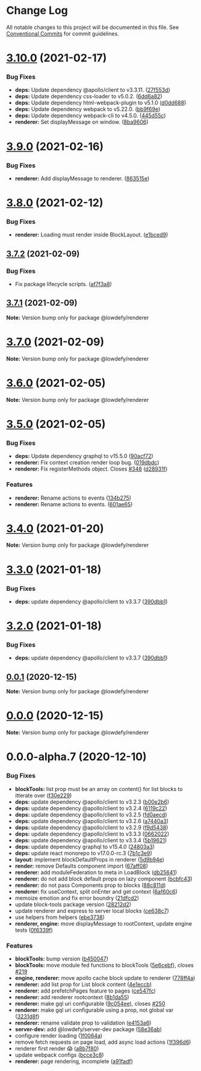 # Change Log

All notable changes to this project will be documented in this file.
See [Conventional Commits](https://conventionalcommits.org) for commit guidelines.

# [3.10.0](https://github.com/lowdefy/lowdefy/compare/v3.9.0...v3.10.0) (2021-02-17)


### Bug Fixes

* **deps:** Update dependency @apollo/client to v3.3.11. ([27f553d](https://github.com/lowdefy/lowdefy/commit/27f553db37287e7d14b08d9eb9896c0ac084d56a))
* **deps:** Update dependency css-loader to v5.0.2. ([6dd6a82](https://github.com/lowdefy/lowdefy/commit/6dd6a82fa4e4975f201e0c22c6b5bf29cd0541e3))
* **deps:** Update dependency html-webpack-plugin to v5.1.0 ([d0dd688](https://github.com/lowdefy/lowdefy/commit/d0dd688816e3e9fc6ff56235698d3af4707eba5f))
* **deps:** Update dependency webpack to v5.22.0. ([bb9f69e](https://github.com/lowdefy/lowdefy/commit/bb9f69e29cbce728932ab512e12122ce3dc349cc))
* **deps:** Update dependency webpack-cli to v4.5.0. ([445d55c](https://github.com/lowdefy/lowdefy/commit/445d55ca12f720be9f09632a319c319323c7041c))
* **renderer:** Set displayMessage on window. ([8ba9606](https://github.com/lowdefy/lowdefy/commit/8ba9606e048e76478f39125fa21ac97931a68fa6))





# [3.9.0](https://github.com/lowdefy/lowdefy/compare/v3.8.0...v3.9.0) (2021-02-16)


### Bug Fixes

* **renderer:** Add displayMessage to renderer. ([863515e](https://github.com/lowdefy/lowdefy/commit/863515e173ca7bb7cf1f5b65a02efb5a10640da3))





# [3.8.0](https://github.com/lowdefy/lowdefy/compare/v3.7.2...v3.8.0) (2021-02-12)


### Bug Fixes

* **renderer:** Loading must render inside BlockLayout. ([e1bced9](https://github.com/lowdefy/lowdefy/commit/e1bced9843df832084fb724322de074ad64f792f))





## [3.7.2](https://github.com/lowdefy/lowdefy/compare/v3.7.1...v3.7.2) (2021-02-09)


### Bug Fixes

* Fix package lifecycle scripts. ([af7f3a8](https://github.com/lowdefy/lowdefy/commit/af7f3a8ea29763defb20cfb4f28afba3b56d981c))





## [3.7.1](https://github.com/lowdefy/lowdefy/compare/v3.7.0...v3.7.1) (2021-02-09)

**Note:** Version bump only for package @lowdefy/renderer





# [3.7.0](https://github.com/lowdefy/lowdefy/compare/v3.6.0...v3.7.0) (2021-02-09)

**Note:** Version bump only for package @lowdefy/renderer





# [3.6.0](https://github.com/lowdefy/lowdefy/compare/v3.5.0...v3.6.0) (2021-02-05)

**Note:** Version bump only for package @lowdefy/renderer





# [3.5.0](https://github.com/lowdefy/lowdefy/compare/v3.4.0...v3.5.0) (2021-02-05)


### Bug Fixes

* **deps:** Update dependency graphql to v15.5.0 ([90acf72](https://github.com/lowdefy/lowdefy/commit/90acf7289c517f9afe066cd0706c64187a39648b))
* **renderer:** Fix context creation render loop bug. ([019dbdc](https://github.com/lowdefy/lowdefy/commit/019dbdc6465d0178da23e9c6e41bd5c3503ae686))
* **renderer:** Fix registerMethods object. Closes [#348](https://github.com/lowdefy/lowdefy/issues/348) ([d28931f](https://github.com/lowdefy/lowdefy/commit/d28931f012f9aa52e884d58dd4982cb383b68579))


### Features

* **renderer:** Rename actions to events ([134b275](https://github.com/lowdefy/lowdefy/commit/134b2756fd7f544486d9b1f8f5b53fa566fce23f))
* **renderer:** Rename actions to events. ([601ae65](https://github.com/lowdefy/lowdefy/commit/601ae6513e9ed2d8e5b18e3c3321405fad19c281))





# [3.4.0](https://github.com/lowdefy/lowdefy/compare/v3.3.0...v3.4.0) (2021-01-20)

**Note:** Version bump only for package @lowdefy/renderer





# [3.3.0](https://github.com/lowdefy/lowdefy/compare/v3.1.1...v3.3.0) (2021-01-18)


### Bug Fixes

* **deps:** update dependency @apollo/client to v3.3.7 ([390dbb1](https://github.com/lowdefy/lowdefy/commit/390dbb1d75a9225d4cdcb74c68e4b70aebae9d4c))





# [3.2.0](https://github.com/lowdefy/lowdefy/compare/v3.1.1...v3.2.0) (2021-01-18)


### Bug Fixes

* **deps:** update dependency @apollo/client to v3.3.7 ([390dbb1](https://github.com/lowdefy/lowdefy/commit/390dbb1d75a9225d4cdcb74c68e4b70aebae9d4c))





## [0.0.1](https://github.com/lowdefy/lowdefy/compare/@lowdefy/renderer@0.0.0-alpha.7...@lowdefy/renderer@0.0.1) (2020-12-15)

**Note:** Version bump only for package @lowdefy/renderer





# [0.0.0](https://github.com/lowdefy/lowdefy/compare/@lowdefy/renderer@0.0.0-alpha.7...@lowdefy/renderer@0.0.0) (2020-12-15)

**Note:** Version bump only for package @lowdefy/renderer





# 0.0.0-alpha.7 (2020-12-10)


### Bug Fixes

* **blockTools:** list prop must be an array on content() for list blocks to itterate over ([f30e229](https://github.com/lowdefy/lowdefy/commit/f30e229dace786643dc07e1cb8f6f0dada7e7394))
* **deps:** update dependency @apollo/client to v3.2.3 ([b00e2b6](https://github.com/lowdefy/lowdefy/commit/b00e2b6019e4a06d744031156d4e53858198ecab))
* **deps:** update dependency @apollo/client to v3.2.4 ([6119c22](https://github.com/lowdefy/lowdefy/commit/6119c22457f3e2f14a3758c1333836eec07e5414))
* **deps:** update dependency @apollo/client to v3.2.5 ([fd0aecd](https://github.com/lowdefy/lowdefy/commit/fd0aecd495bda4e439a0938a7c526dac61b0df1b))
* **deps:** update dependency @apollo/client to v3.2.6 ([a7440a3](https://github.com/lowdefy/lowdefy/commit/a7440a34100e38479ce37d9cac57d56f17ffb2e5))
* **deps:** update dependency @apollo/client to v3.2.9 ([f9d5438](https://github.com/lowdefy/lowdefy/commit/f9d54384c797da89a17e89cde6e4002acaad3ced))
* **deps:** update dependency @apollo/client to v3.3.3 ([0662022](https://github.com/lowdefy/lowdefy/commit/0662022bd22f0ee001a42e913ed07201b1073cb7))
* **deps:** update dependency @apollo/client to v3.3.4 ([5b19621](https://github.com/lowdefy/lowdefy/commit/5b1962198a4d1b37de8486083d55322396891636))
* **deps:** update dependency graphql to v15.4.0 ([24803a3](https://github.com/lowdefy/lowdefy/commit/24803a30d4fe6fb140c28891691fc1fab6537d5f))
* **deps:** update react monorepo to v17.0.0-rc.3 ([7b1c3e9](https://github.com/lowdefy/lowdefy/commit/7b1c3e9479d267513fb1e6b0a0674e0b819bf4a6))
* **layout:** implement blockDefaultProps in renderer ([5d9b94e](https://github.com/lowdefy/lowdefy/commit/5d9b94e78429411e49db61bdd678b3ca628068fe))
* **render:** remove Defaults component import ([67aff08](https://github.com/lowdefy/lowdefy/commit/67aff08f725659807a5af26098efcc441116e6ce))
* **renderer:** add moduleFederation to meta in LoadBlock ([db25641](https://github.com/lowdefy/lowdefy/commit/db256419d5fef94df17936cfbc157fb6bb3eccd1))
* **renderer:** do not add block default props on lazy component ([bcbfc43](https://github.com/lowdefy/lowdefy/commit/bcbfc434634cb423c3eca42b6be4905bfdb9928f))
* **renderer:** do not pass Components prop to blocks ([88c811d](https://github.com/lowdefy/lowdefy/commit/88c811d8a940a822901c398415144ac44b2692a3))
* **renderer:** fix useContext, split onEnter and get context ([6af60c6](https://github.com/lowdefy/lowdefy/commit/6af60c6703f0fc119d0b44b6328a2ad1e8278ba6))
* memoize emotion and fix error boundry ([21dfcd2](https://github.com/lowdefy/lowdefy/commit/21dfcd24228e6e0383a98d0899dcb2864c805e85))
* update block-tools package version ([28212d2](https://github.com/lowdefy/lowdefy/commit/28212d2892355beaa46fe17535bbabdb61060547))
* update renderer and express to server local blocks ([ce638c7](https://github.com/lowdefy/lowdefy/commit/ce638c7d16700829db60e3b96dedc003fc21def9))
* use helpers from helpers ([ebe3738](https://github.com/lowdefy/lowdefy/commit/ebe373827d54f4009f5f246fef8be630e20ba4a7))
* **renderer, engine:** move displayMessage to rootContext, update engine tests ([0f6339f](https://github.com/lowdefy/lowdefy/commit/0f6339f07d0b00aa86cce8c501ebae7fd6157ea7))


### Features

* **blockTools:** bump version ([b450047](https://github.com/lowdefy/lowdefy/commit/b450047478ba55d93e233c839c77677c0114847a))
* **blockTools:** move module fed functions to blockTools ([5e6cebf](https://github.com/lowdefy/lowdefy/commit/5e6cebf6d0eaef1360ba1637e7135df52858fd16)), closes [#219](https://github.com/lowdefy/lowdefy/issues/219)
* **engine, renderer:** move apollo cache block update to renderer ([778ff4a](https://github.com/lowdefy/lowdefy/commit/778ff4aa99ce986b4ad43629cec9e3b82bde714f))
* **renderer:** add list prop for List block content ([4e1eccb](https://github.com/lowdefy/lowdefy/commit/4e1eccbd32c1423f5ab5d16191d437c0caf07530))
* **renderer:** add prefetchPages feature to pages ([ce547fc](https://github.com/lowdefy/lowdefy/commit/ce547fc348c2efe1218d22d29436bd4a9c226b91))
* **renderer:** add renderer rootcontext ([8b1da55](https://github.com/lowdefy/lowdefy/commit/8b1da55133274372eaa7bd8ec89f325823e77eac))
* **renderer:** make gql uri configurable ([9c054ee](https://github.com/lowdefy/lowdefy/commit/9c054eec10e9cc8e6ec58ec5a38f9b2d8a95dc44)), closes [#250](https://github.com/lowdefy/lowdefy/issues/250)
* **renderer:** make gql uri configurable using a prop, not global var ([3231d8f](https://github.com/lowdefy/lowdefy/commit/3231d8fa4f19aca6f6a81d937abaa8856338cac8))
* **renderer:** rename validate prop to validation ([e4153a6](https://github.com/lowdefy/lowdefy/commit/e4153a6eb83a238579a3b71ac9573b6d306f637a))
* **server-dev:** add @lowdefy/server-dev package ([58e36ab](https://github.com/lowdefy/lowdefy/commit/58e36ab3cb6e36ed6c2607dbe66259a51d2da3ef))
* configure render loading ([1f0064a](https://github.com/lowdefy/lowdefy/commit/1f0064ae979c6e05917dfc3655da05326ab3c010))
* remove fetch requests on page load, add async load actions ([1f396d6](https://github.com/lowdefy/lowdefy/commit/1f396d62ef204de1cde5ddeea0abe0bcf0c898c0))
* renderer first render 😱 ([a8b7f80](https://github.com/lowdefy/lowdefy/commit/a8b7f80659991821e6a13e2b77544a1e51a6797b))
* update webpack configs ([bcce3c8](https://github.com/lowdefy/lowdefy/commit/bcce3c85cea5857e429f1821785ffb939dcaa52a))
* **renderer:** page rendering, incomplete ([a91fadf](https://github.com/lowdefy/lowdefy/commit/a91fadf166f295e71b9f7781ab5a1192e3fa48af))
